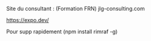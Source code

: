 Site du consultant :
(Formation FRN)
jlg-consulting.com

https://expo.dev/

Pour supp rapidement (npm install rimraf -g)